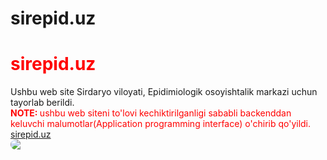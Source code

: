 # sirepid.uz
<h1 style = 'color:red'> sirepid.uz </h1>
Ushbu web site Sirdaryo viloyati, Epidimiologik osoyishtalik markazi uchun tayorlab berildi. <br>
<b style = 'color:orange'> <font color = 'red'> NOTE: <font> </b> ushbu web siteni to'lovi kechiktirilganligi sababli backenddan keluvchi malumotlar(Application programming interface) o'chirib qo'yildi.
<a href = 'https://sirepid.uz'> sirepid.uz </a>

<img src = 'https://sirepid.uz/images/Hududiy/SirdaryoVilBosh.jpg'  style = 'display:block; margin:auto; border-radius:10px'>  
